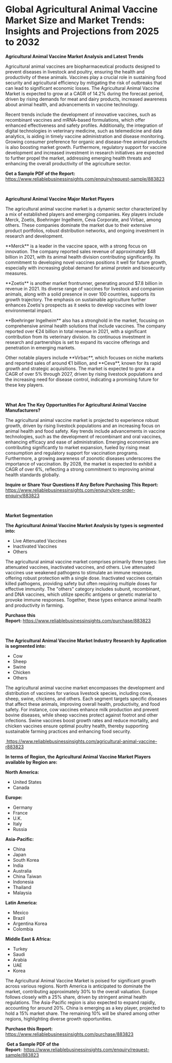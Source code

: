<p><h1>Global Agricultural Animal Vaccine Market Size and Market Trends: Insights and Projections from 2025 to 2032</h1></p><p><strong>Agricultural Animal Vaccine Market Analysis and Latest Trends</strong></p>
<p><p>Agricultural animal vaccines are biopharmaceutical products designed to prevent diseases in livestock and poultry, ensuring the health and productivity of these animals. Vaccines play a crucial role in sustaining food security and agricultural efficiency by mitigating the risk of outbreaks that can lead to significant economic losses. The Agricultural Animal Vaccine Market is expected to grow at a CAGR of 14.2% during the forecast period, driven by rising demands for meat and dairy products, increased awareness about animal health, and advancements in vaccine technology.</p><p>Recent trends include the development of innovative vaccines, such as recombinant vaccines and mRNA-based formulations, which offer enhanced effectiveness and safety profiles. Additionally, the integration of digital technologies in veterinary medicine, such as telemedicine and data analytics, is aiding in timely vaccine administration and disease monitoring. Growing consumer preference for organic and disease-free animal products is also boosting market growth. Furthermore, regulatory support for vaccine development and increased investment in research initiatives are expected to further propel the market, addressing emerging health threats and enhancing the overall productivity of the agriculture sector.</p></p>
<p><strong>Get a Sample PDF of the Report:&nbsp;</strong> <a href="https://www.reliablebusinessinsights.com/enquiry/request-sample/883823?utm_campaign=2315&utm_medium=2&utm_source=Github&utm_content=ia&utm_term=19042025&utm_id=agricultural-animal-vaccine">https://www.reliablebusinessinsights.com/enquiry/request-sample/883823</a></p>
<p>&nbsp;</p>
<p><strong>Agricultural Animal Vaccine Major Market Players</strong></p>
<p><p>The agricultural animal vaccine market is a dynamic sector characterized by a mix of established players and emerging companies. Key players include Merck, Zoetis, Boehringer Ingelheim, Ceva Corporate, and Virbac, among others. These companies dominate the market due to their extensive product portfolios, robust distribution networks, and ongoing investment in research and development. </p><p>**Merck** is a leader in the vaccine space, with a strong focus on innovation. The company reported sales revenue of approximately $48 billion in 2021, with its animal health division contributing significantly. Its commitment to developing novel vaccines positions it well for future growth, especially with increasing global demand for animal protein and biosecurity measures.</p><p>**Zoetis** is another market frontrunner, generating around $7.8 billion in revenue in 2021. Its diverse range of vaccines for livestock and companion animals, along with a solid presence in over 100 countries, supports its growth trajectory. The emphasis on sustainable agriculture further enhances Zoetis's prospects as it seeks to develop vaccines with lower environmental impact.</p><p>**Boehringer Ingelheim** also has a stronghold in the market, focusing on comprehensive animal health solutions that include vaccines. The company reported over €24 billion in total revenue in 2021, with a significant contribution from its veterinary division. Its continuous investment in research and partnerships is set to expand its vaccine offerings and penetration in emerging markets.</p><p>Other notable players include **Virbac**, which focuses on niche markets and reported sales of around €1 billion, and **Ceva**, known for its rapid growth and strategic acquisitions. The market is expected to grow at a CAGR of over 5% through 2027, driven by rising livestock populations and the increasing need for disease control, indicating a promising future for these key players.</p></p>
<p>&nbsp;</p>
<p><strong>What Are The Key Opportunities For Agricultural Animal Vaccine Manufacturers?</strong></p>
<p><p>The agricultural animal vaccine market is projected to experience robust growth, driven by rising livestock populations and an increasing focus on animal health and food safety. Key trends include advancements in vaccine technologies, such as the development of recombinant and oral vaccines, enhancing efficacy and ease of administration. Emerging economies are contributing significantly to market expansion, fueled by rising meat consumption and regulatory support for vaccination programs. Furthermore, a growing awareness of zoonotic diseases underscores the importance of vaccination. By 2028, the market is expected to exhibit a CAGR of over 6%, reflecting a strong commitment to improving animal health standards globally.</p></p>
<p><strong>Inquire or Share Your Questions If Any Before Purchasing This Report:</strong> <a href="https://www.reliablebusinessinsights.com/enquiry/pre-order-enquiry/883823?utm_campaign=2315&utm_medium=2&utm_source=Github&utm_content=ia&utm_term=19042025&utm_id=agricultural-animal-vaccine">https://www.reliablebusinessinsights.com/enquiry/pre-order-enquiry/883823</a></p>
<p>&nbsp;</p>
<p><strong>Market Segmentation</strong></p>
<p><strong>The Agricultural Animal Vaccine Market Analysis by types is segmented into:</strong></p>
<p><ul><li>Live Attenuated Vaccines</li><li>Inactivated Vaccines</li><li>Others</li></ul></p>
<p><p>The agricultural animal vaccine market comprises primarily three types: live attenuated vaccines, inactivated vaccines, and others. Live attenuated vaccines use weakened pathogens to stimulate an immune response, offering robust protection with a single dose. Inactivated vaccines contain killed pathogens, providing safety but often requiring multiple doses for effective immunity. The "others" category includes subunit, recombinant, and DNA vaccines, which utilize specific antigens or genetic material to provoke immune responses. Together, these types enhance animal health and productivity in farming.</p></p>
<p><strong>Purchase this Report:&nbsp;</strong><a href="https://www.reliablebusinessinsights.com/purchase/883823?utm_campaign=2315&utm_medium=2&utm_source=Github&utm_content=ia&utm_term=19042025&utm_id=agricultural-animal-vaccine">https://www.reliablebusinessinsights.com/purchase/883823</a></p>
<p>&nbsp;</p>
<p><strong>The Agricultural Animal Vaccine Market Industry Research by Application is segmented into:</strong></p>
<p><ul><li>Cow</li><li>Sheep</li><li>Swine</li><li>Chicken</li><li>Others</li></ul></p>
<p><p>The agricultural animal vaccine market encompasses the development and distribution of vaccines for various livestock species, including cows, sheep, swine, chickens, and others. Each segment targets specific diseases that affect these animals, improving overall health, productivity, and food safety. For instance, cow vaccines enhance milk production and prevent bovine diseases, while sheep vaccines protect against footrot and other infections. Swine vaccines boost growth rates and reduce mortality, and chicken vaccines ensure optimal poultry health, thereby supporting sustainable farming practices and enhancing food security.</p></p>
<p><a href="https://www.reliablebusinessinsights.com/agricultural-animal-vaccine-r883823?utm_campaign=2315&utm_medium=2&utm_source=Github&utm_content=ia&utm_term=19042025&utm_id=agricultural-animal-vaccine">&nbsp;https://www.reliablebusinessinsights.com/agricultural-animal-vaccine-r883823</a></p>
<p><strong>In terms of Region, the Agricultural Animal Vaccine Market Players available by Region are:</strong></p>
<p>
    <p> <strong> North America: </strong>
        <ul>
            <li>United States</li>
            <li>Canada</li>
        </ul>
        </p> 
    <p> <strong> Europe: </strong>
        <ul>
            <li>Germany</li>
            <li>France</li>
            <li>U.K.</li>
            <li>Italy</li>
            <li>Russia</li>
        </ul>
        </p> 
    <p> <strong> Asia-Pacific: </strong>
        <ul>
            <li>China</li>
            <li>Japan</li>
            <li>South Korea</li>
            <li>India</li>
            <li>Australia</li>
            <li>China Taiwan</li>
            <li>Indonesia</li>
            <li>Thailand</li>
            <li>Malaysia</li>
        </ul>
        </p> 
    <p> <strong> Latin America: </strong>
        <ul>
            <li>Mexico</li>
            <li>Brazil</li>
            <li>Argentina Korea</li>
            <li>Colombia</li>
        </ul>
        </p> 
    <p> <strong> Middle East & Africa: </strong>
        <ul>
            <li>Turkey</li>
            <li>Saudi</li>
            <li>Arabia</li>
            <li>UAE</li>
            <li>Korea</li>
        </ul>
    </p>
    </p>
<p><p>The Agricultural Animal Vaccine Market is poised for significant growth across various regions. North America is anticipated to dominate the market, contributing approximately 30% to the overall valuation. Europe follows closely with a 25% share, driven by stringent animal health regulations. The Asia-Pacific region is also expected to expand rapidly, accounting for around 20%. China is emerging as a key player, projected to hold a 15% market share. The remaining 10% will be shared among other regions, highlighting diverse growth opportunities.</p></p>
<p><strong>Purchase this Report: </strong><a href="https://www.reliablebusinessinsights.com/purchase/883823?utm_campaign=2315&utm_medium=2&utm_source=Github&utm_content=ia&utm_term=19042025&utm_id=agricultural-animal-vaccine">https://www.reliablebusinessinsights.com/purchase/883823</a></p>
<p>&nbsp;<strong>Get a Sample PDF of the Report:&nbsp;&nbsp;</strong><a href="https://www.reliablebusinessinsights.com/enquiry/request-sample/883823?utm_campaign=2315&utm_medium=2&utm_source=Github&utm_content=ia&utm_term=19042025&utm_id=agricultural-animal-vaccine">https://www.reliablebusinessinsights.com/enquiry/request-sample/883823</a></p>
<p><strong></strong></p>
<p><p></p><p></p><p></p></p>